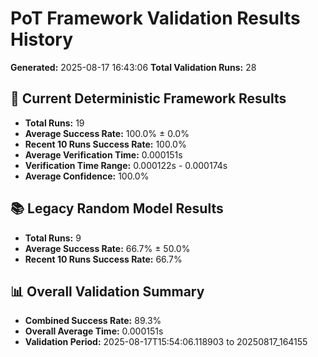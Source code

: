 # PoT Framework Validation Results History
**Generated:** 2025-08-17 16:43:06
**Total Validation Runs:** 28

## 🎯 Current Deterministic Framework Results
- **Total Runs:** 19
- **Average Success Rate:** 100.0% ± 0.0%
- **Recent 10 Runs Success Rate:** 100.0%
- **Average Verification Time:** 0.000151s
- **Verification Time Range:** 0.000122s - 0.000174s
- **Average Confidence:** 100.0%

## 📚 Legacy Random Model Results
- **Total Runs:** 9
- **Average Success Rate:** 66.7% ± 50.0%
- **Recent 10 Runs Success Rate:** 66.7%

## 📊 Overall Validation Summary
- **Combined Success Rate:** 89.3%
- **Overall Average Time:** 0.000151s
- **Validation Period:** 2025-08-17T15:54:06.118903 to 20250817_164155
